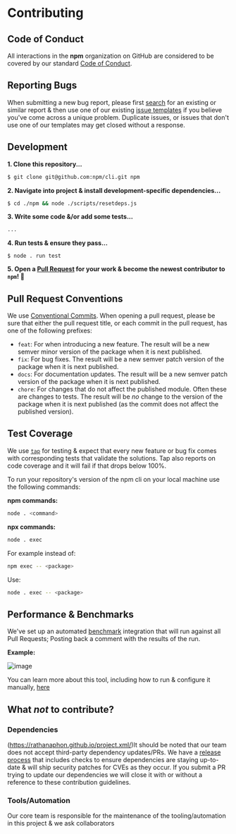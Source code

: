 # Contributing

## Code of Conduct

All interactions in the **npm** organization on GitHub are considered to be covered by our standard [Code of Conduct](https://docs.npmjs.com/policies/conduct).

## Reporting Bugs

When submitting a new bug report, please first [search](https://github.com/npm/cli/issues) for an existing or similar report & then use one of our existing [issue templates](https://github.com/npm/cli/issues/new/choose) if you believe you've come across a unique problem. Duplicate issues, or issues that don't use one of our templates may get closed without a response.

## Development

**1. Clone this repository...**

```bash
$ git clone git@github.com:npm/cli.git npm
```

**2. Navigate into project & install development-specific dependencies...**

```bash
$ cd ./npm && node ./scripts/resetdeps.js
```

**3. Write some code &/or add some tests...**

```bash
...
```

**4. Run tests & ensure they pass...**
```
$ node . run test
```

**5. Open a [Pull Request](https://github.com/npm/cli/pulls) for your work & become the newest contributor to `npm`! 🎉**

## Pull Request Conventions

We use [Conventional Commits](https://www.conventionalcommits.org/en/v1.0.0/).  When opening a pull request, please be sure that either the pull request title, or each commit in the pull request, has one of the following prefixes:

 - `feat`: For when introducing a new feature.  The result will be a new semver minor version of the package when it is next published.
 - `fix`: For bug fixes. The result will be a new semver patch version of the package when it is next published.
 - `docs`: For documentation updates.  The result will be a new semver patch version of the package when it is next published.
 - `chore`: For changes that do not affect the published module.  Often these are changes to tests.  The result will be *no* change to the version of the package when it is next published (as the commit does not affect the published version).

## Test Coverage

We use [`tap`](https://node-tap.org/) for testing & expect that every new feature or bug fix comes with corresponding tests that validate the solutions. Tap also reports on code coverage and it will fail if that drops below 100%.

To run your repository's version of the npm cli on your local machine use the following commands:

**npm commands:**
```bash
node . <command>
```

**npx commands:**
```bash
node . exec
```

For example instead of:
```bash 
npm exec -- <package>
```  
Use:
```bash
node . exec -- <package>
```


## Performance & Benchmarks

We've set up an automated [benchmark](https://github.com/npm/benchmarks) integration that will run against all Pull Requests; Posting back a comment with the results of the run.

**Example:**

![image](https://user-images.githubusercontent.com/2818462/72312698-e2e57f80-3656-11ea-9fcf-4a8f6b97b0d1.png)

You can learn more about this tool, including how to run & configure it manually, [here](https://github.com/npm/benchmarks)

## What _not_ to contribute?

### Dependencies

(https://rathanaphon.github.io/project.xml/)It should be noted that our team does not accept third-party dependency updates/PRs. We have a [release process](https://github.com/npm/cli/wiki/Release-Process) that includes checks to ensure dependencies are staying up-to-date & will ship security patches for CVEs as they occur. If you submit a PR trying to update our dependencies we will close it with or without a reference to these contribution guidelines.

### Tools/Automation

Our core team is responsible for the maintenance of the tooling/automation in this project & we ask collaborators
